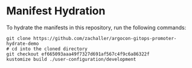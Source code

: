 # Manifest Hydration

To hydrate the manifests in this repository, run the following commands:

```shell
git clone https://github.com/zachaller/argocon-gitops-promoter-hydrate-demo
# cd into the cloned directory
git checkout ef665093aaa49f7327d691af567c4f9c6a86322f
kustomize build ./user-configuration/development
```
